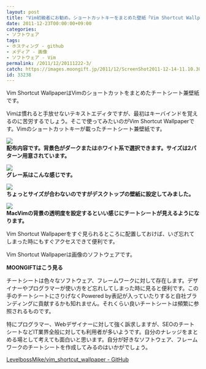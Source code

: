 ```yaml
---
layout: post
title: "Vim初級者にお勧め。ショートカットキーをまとめた壁紙「Vim Shortcut Wallpaper」"
date: 2011-12-23T00:00:00+09:00
categories:
- ソフトウェア
tags: 
- ホスティング - github
- メディア - 画像
- ソフトウェア - Vim
permalink: /2011/12/20111222-3/
catch: https://images.moongift.jp/2011/12/ScreenShot2011-12-14-11.10.30_thumb.png
id: 33238
---
```

Vim Shortcut WallpaperはVimのショートカットをまとめたチートシート兼壁紙です。

  

Vimは慣れると手放せないテキストエディタですが、最初はキーバインドを覚えるのに苦労するでしょう。そこで使ってみたいのがVim Shortcut Wallpaperです。Vimのショートカットキーが載ったチートシート兼壁紙です。

  

[![](https://images.moongift.jp/2011/12/ScreenShot2011-12-14-11.07.12_thumb.png)](https://images.moongift.jp/2011/12/81a1589949ecd7b62b2aa0cc8ef7f86e.png)  
**配布内容です。背景色がダークまたはホワイト系で選択できます。サイズは2パターン用意されています。**

  

[![](https://images.moongift.jp/2011/12/ScreenShot2011-12-14-11.07.23_thumb.png)](https://images.moongift.jp/2011/12/d67ec969bbb3e124b3764c1740c86d60.png)  
**グレー系はこんな感じです。**

  

[![](https://images.moongift.jp/2011/12/ScreenShot2011-12-14-11.10.30_thumb.png)](https://images.moongift.jp/2011/12/fe3ce0ca262dceb72d0eaaa54facd3f1.png)  
**ちょっとサイズが合わないのですがデスクトップの壁紙に設定してみました。**

  

[![](https://images.moongift.jp/2011/12/ScreenShot2011-12-14-11.16.38_thumb.png)](https://images.moongift.jp/2011/12/75faa4f6fb0e1c05604685f8446a129e.png)  
**MacVimの背景の透明度を設定するといい感じにチートシートが見えるようになります。**

  

Vim Shortcut Wallpaperをすぐ見られるところに配置しておけば、いざ忘れてしまった時にもすぐアクセスできて便利です。

  
<!--more-->  

Vim Shortcut Wallpaperは画像のソフトウェアです。

  
  
  

**MOONGIFTはこう見る**

  

チートシートは色々なソフトウェア、フレームワークに対して存在します。デザイナーやプログラマーが使い方をど忘れしてしまった時に見ると便利です。この手のチートシートにさりげなくPowered by表記が入っていたりすると自社ブランディングに貢献するかも知れません。それくらい良いチートシートは頻繁に参照されるものです。

  

特にプログラマー、Webデザイナーに対して強く訴求しますが、SEOのチートシートなどIT業界全般に対しても利用者が多いようです。自分のナレッジをまとめる場として考えても面白いと思います。自分が好きなソフトウェア、フレームワークのチートシートを作成してみるのはいかがでしょう。

  

[LevelbossMike/vim\_shortcut\_wallpaper - GitHub](https://github.com/LevelbossMike/vim_shortcut_wallpaper/)

